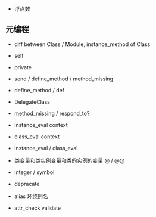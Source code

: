 - 浮点数

## 元编程

- diff between Class / Module, instance_method of Class
- self
- private
- send / define_method / method_missing
- define_method / def
- DelegateClass
- method_missing / respond_to?
- instance_eval context
- class_eval context
- instance_eval / class_eval

- 类变量和类实例变量和类的实例的变量 @ / @@

- integer / symbol

- depracate

- alias 环绕别名

- attr_check validate
